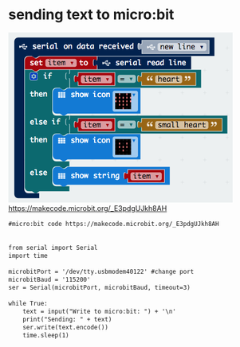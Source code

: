 # sending text to micro:bit

<img src="https://github.com/udirbetalab/microbit/blob/master/text/text_from_python.png"><br>
https://makecode.microbit.org/_E3pdgUJkh8AH

```
#micro:bit code https://makecode.microbit.org/_E3pdgUJkh8AH


from serial import Serial
import time

microbitPort = '/dev/tty.usbmodem40122' #change port 
microbitBaud = '115200'
ser = Serial(microbitPort, microbitBaud, timeout=3)

while True:
    text = input("Write to micro:bit: ") + '\n'
    print("Sending: " + text)
    ser.write(text.encode())
    time.sleep(1)
```
